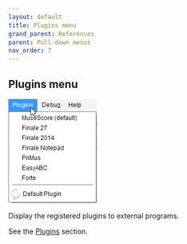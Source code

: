 ```yaml
---
layout: default
title: Plugins menu
grand_parent: References
parent: Pull-down menus
nav_order: 7
---
```

## Plugins menu

![](../assets/images/plugins_menu.png)

Display the registered plugins to external programs.

See the [Plugins](../advanced/plugins.md) section.
